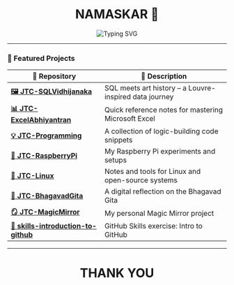 <h1 align="center">NAMASKAR 🙏</h1>

<p align="center">
  <img src="https://readme-typing-svg.demolab.com?font=Nunito&size=14&pause=1000&color=F70000FF&center=true&vCenter=true&width=600&lines=%F0%9F%8D%87+Raspberry+Pi+Enthusiast+|+%F0%9F%9B%A2%EF%B8%8F+Data+Storyteller+|+%F0%9F%92%BB+Knowledge+Curator" alt="Typing SVG" />
</p>

---

### 🚀 Featured Projects

| 📁 Repository | 📝 Description |
|--------------|----------------|
| [**🖼️ JTC-SQLVidhijanaka**](https://github.com/SimhaRepublik5885/JTC-SQLVidhijanaka) | SQL meets art history – a Louvre-inspired data journey |
| [**📊 JTC-ExcelAbhiyantran**](https://github.com/SimhaRepublik5885/JTC-ExcelAbhiyantran) | Quick reference notes for mastering Microsoft Excel |
| [**💡 JTC-Programming**](https://github.com/SimhaRepublik5885/JTC-Programming) | A collection of logic-building code snippets |
| [**🍓 JTC-RaspberryPi**](https://github.com/SimhaRepublik5885/JTC-RaspberryPi) | My Raspberry Pi experiments and setups |
| [**🐧 JTC-Linux**](https://github.com/SimhaRepublik5885/JTC-Linux) | Notes and tools for Linux and open-source systems |
| [**📖 JTC-BhagavadGita**](https://github.com/SimhaRepublik5885/JTC-BhagavadGita) | A digital reflection on the Bhagavad Gita |
| [**🪞 JTC-MagicMirror**](https://github.com/SimhaRepublik5885/JTC-MagicMirror) | My personal Magic Mirror project |
| [**🔧 skills-introduction-to-github**](https://github.com/SimhaRepublik5885/skills-introduction-to-github) | GitHub Skills exercise: Intro to GitHub |

---
<h1 align="center">THANK YOU</h1>
